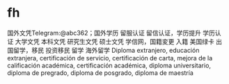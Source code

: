# fh
国外文凭Telegram:@abc362；国外学历 留服认证 留信认证，学历提升 学历认证 大学文凭 本科文凭 研究生文凭 硕士文凭 学信网，国籍変更 入籍 美国绿卡 出国留学，移民 投资移民 留学 海外留学 Diploma extranjero, educación extranjera, certificación de servicio, certificación de carta, mejora de la calificación académica, certificación académica, diploma universitario, diploma de pregrado, diploma de posgrado, diploma de maestría

